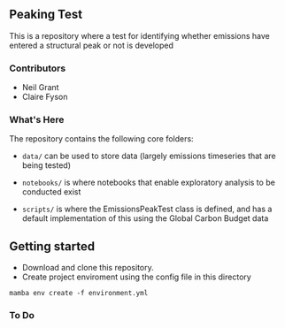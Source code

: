 ## Peaking Test
This is a repository where a test for identifying whether emissions have entered a structural peak or not is developed

### Contributors
- Neil Grant
- Claire Fyson

### What's Here
The repository contains the following core folders:

- `data/` can be used to store data (largely emissions timeseries that are being tested)

- `notebooks/` is where notebooks that enable exploratory analysis to be conducted exist

- `scripts/` is where the EmissionsPeakTest class is defined, and has a default implementation of this using the Global Carbon Budget data

## Getting started
- Download and clone this repository.
- Create project enviroment using the config file in this directory

```
mamba env create -f environment.yml
```

### To Do